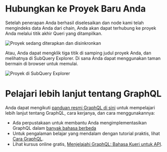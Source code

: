 # Hubungkan ke Proyek Baru Anda

Setelah penerapan Anda berhasil diselesaikan dan node kami telah mengindeks data Anda dari chain, Anda akan dapat terhubung ke proyek Anda melalui titik akhir Queri yang ditampilkan.

![Proyek sedang diterapkan dan disinkronkan](https://static.subquery.network/media/projects/projects-deploy-sync.png)

Atau, Anda dapat mengklik tiga titik di samping judul proyek Anda, dan melihatnya di SubQuery Explorer. Di sana Anda dapat menggunakan taman bermain di browser untuk memulai.

![Proyek di SubQuery Explorer](https://static.subquery.network/media/projects/projects-explorer.png)

# Pelajari lebih lanjut tentang GraphQL

Anda dapat mengikuti [panduan resmi GraphQL di sini](https://graphql.org/learn/) untuk mempelajari lebih lanjut tentang GraphQL, cara kerjanya, dan cara menggunakannya:
- Ada perpustakaan untuk membantu Anda mengimplementasikan GraphQL dalam [banyak bahasa berbeda](https://graphql.org/code/)
- Untuk pengalaman belajar yang mendalam dengan tutorial praktis, lihat [Cara GraphQL](https://www.howtographql.com/).
- Lihat kursus online gratis, [Menjelajahi GraphQL: Bahasa Kueri untuk API](https://www.edx.org/course/exploring-graphql-a-query-language-for-apis).